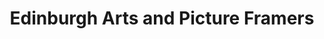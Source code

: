 ---
title: "Edinburgh Arts and Picture Framers"
url: /edinburgh/edinburgh-arts-and-picture-framers/
shop: Kunst
---